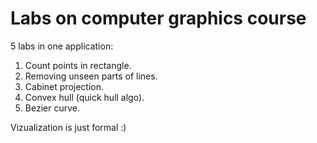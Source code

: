 # Labs on computer graphics course

5 labs in one application:
1. Count points in rectangle.
2. Removing unseen parts of lines.
3. Cabinet projection.
4. Convex hull (quick hull algo).
5. Bezier curve.

Vizualization is just formal :)
